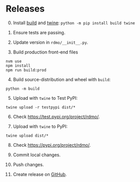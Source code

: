 Releases
========

0) Install [build](https://github.com/pypa/build) and [twine](https://github.com/pypa/twine): `python -m pip install build twine`

1) Ensure tests are passing.

2) Update version in `rdmo/__init__.py`.

3) Build production front-end files

  ```
  nvm use
  npm install
  npm run build:prod
  ```

4) Build source-distribution and wheel with `build`:

  ```
  python -m build
  ```

5) Upload with `twine` to Test PyPI:

  ```
  twine upload -r testpypi dist/*
  ```

6) Check https://test.pypi.org/project/rdmo/.

7) Upload with `twine` to PyPI:

  ```
  twine upload dist/*
  ```

8) Check https://pypi.org/project/rdmo/.

9) Commit local changes.

10) Push changes.

11) Create release on [GitHub](https://github.com/rdmorganiser/rdmo/releases).
